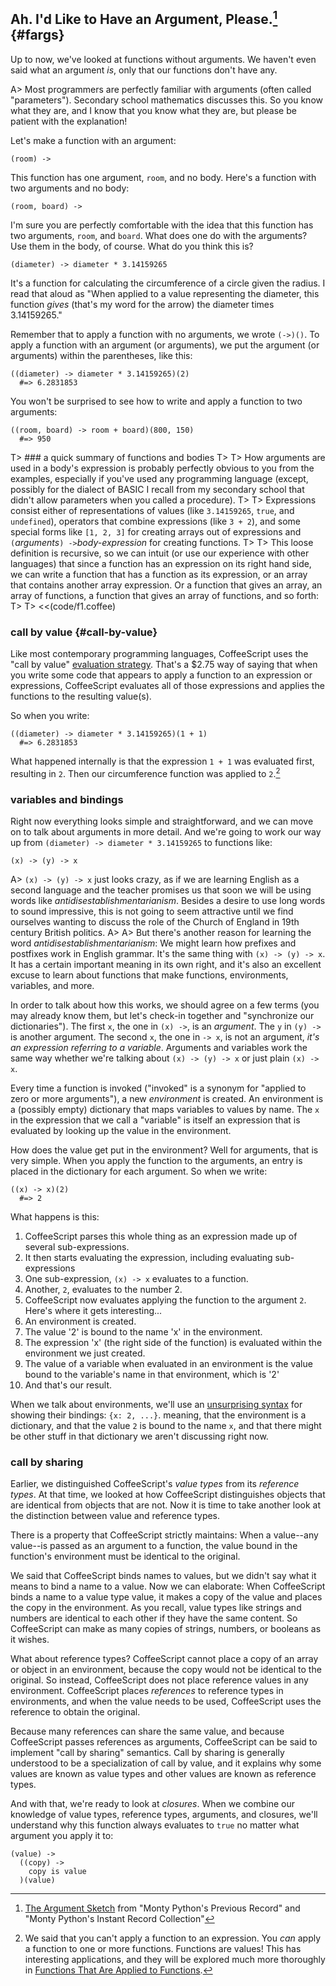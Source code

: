 ## Ah. I'd Like to Have an Argument, Please.[^mp] {#fargs}

[^mp]: [The Argument Sketch](http://www.mindspring.com/~mfpatton/sketch.htm) from "Monty Python's Previous Record" and "Monty Python's Instant Record Collection"

Up to now, we've looked at functions without arguments. We haven't even said what an argument *is*, only that our functions don't have any.

A> Most programmers are perfectly familiar with arguments (often called "parameters"). Secondary school mathematics discusses this. So you know what they are, and I know that you know what they are, but please be patient with the explanation!

Let's make a function with an argument:

    (room) ->
  
This function has one argument, `room`, and no body. Here's a function with two arguments and no body:

    (room, board) ->
  
I'm sure you are perfectly comfortable with the idea that this function has two arguments, `room`, and `board`. What does one do with the arguments? Use them in the body, of course. What do you think this is?

    (diameter) -> diameter * 3.14159265

It's a function for calculating the circumference of a circle given the radius. I read that aloud as "When applied to a value representing the diameter, this function *gives* (that's my word for the arrow) the diameter times 3.14159265."

Remember that to apply a function with no arguments, we wrote `(->)()`. To apply a function with an argument (or arguments), we put the argument (or arguments) within the parentheses, like this:

    ((diameter) -> diameter * 3.14159265)(2)
      #=> 6.2831853
      
You won't be surprised to see how to write and apply a function to two arguments:

    ((room, board) -> room + board)(800, 150)
      #=> 950
      
T> ### a quick summary of functions and bodies
T>
T> How arguments are used in a body's expression is probably perfectly obvious to you from the examples, especially if you've used any programming language (except, possibly for the dialect of BASIC I recall from my secondary school that didn't allow parameters when you called a procedure).
T>
T> Expressions consist either of representations of values (like `3.14159265`, `true`, and `undefined`), operators that combine expressions (like `3 + 2`), and some special forms like `[1, 2, 3]` for creating arrays out of expressions and `(`*arguments*`) ->`*body-expression* for creating functions.
T>
T> This loose definition is recursive, so we can intuit (or use our experience with other languages) that since a function has an expression on its right hand side, we can write a function that has a function as its expression, or an array that contains another array expression. Or a function that gives an array, an array of functions, a function that gives an array of functions, and so forth:
T>
T> <<(code/f1.coffee)

### call by value {#call-by-value}

Like most contemporary programming languages, CoffeeScript uses the "call by value" [evaluation strategy]. That's a $2.75 way of saying that when you write some code that appears to apply a function to an expression or expressions, CoffeeScript evaluates all of those expressions and applies the functions to the resulting value(s).

[evaluation strategy]: http://en.wikipedia.org/wiki/Evaluation_strategy

So when you write:

    ((diameter) -> diameter * 3.14159265)(1 + 1)
      #=> 6.2831853

What happened internally is that the expression `1 + 1` was evaluated first, resulting in `2`. Then our circumference function was applied to `2`.[^f2f]

[^f2f]: We said that you can't apply a function to an expression. You *can* apply a function to one or more functions. Functions are values! This has interesting applications, and they will be explored much more thoroughly in [Functions That Are Applied to Functions](#consumers).

### variables and bindings

Right now everything looks simple and straightforward, and we can move on to talk about arguments in more detail. And we're going to work our way up from `(diameter) -> diameter * 3.14159265` to functions like:

    (x) -> (y) -> x
    
A> `(x) -> (y) -> x` just looks crazy, as if we are learning English as a second language and the teacher promises us that soon we will be using words like *antidisestablishmentarianism*. Besides a desire to use long words to sound impressive, this is not going to seem attractive until we find ourselves wanting to discuss the role of the Church of England in 19th century British politics.
A>
A> But there's another reason for learning the word *antidisestablishmentarianism*: We might learn how prefixes and postfixes work in English grammar. It's the same thing with `(x) -> (y) -> x`. It has a certain important meaning in its own right, and it's also an excellent excuse to learn about functions that make functions, environments, variables, and more.
    
In order to talk about how this works, we should agree on a few terms (you may already know them, but let's check-in together and "synchronize our dictionaries"). The first `x`, the one in `(x) ->`, is an *argument*. The `y` in `(y) ->` is another argument. The second `x`, the one in `-> x`, is not an argument, *it's an expression referring to a variable*. Arguments and variables work the same way whether we're talking about `(x) -> (y) -> x`  or just plain `(x) -> x`.

Every time a function is invoked ("invoked" is a synonym for "applied to zero or more arguments"), a new *environment* is created. An environment is a (possibly empty) dictionary that maps variables to values by name. The `x` in the expression that we call a "variable" is itself an expression that is evaluated by looking up the value in the environment.

How does the value get put in the environment? Well for arguments, that is very simple. When you apply the function to the arguments, an entry is placed in the dictionary for each argument. So when we write:

    ((x) -> x)(2)
      #=> 2

What happens is this:

1. CoffeeScript parses this whole thing as an expression made up of several sub-expressions.
1. It then starts evaluating the expression, including evaluating sub-expressions
1. One sub-expression, `(x) -> x` evaluates to a function.
1. Another, `2`, evaluates to the number 2.
1. CoffeeScript now evaluates applying the function to the argument `2`. Here's where it gets interesting...
1. An environment is created.
1. The value '2' is bound to the name 'x' in the environment.
1. The expression 'x' (the right side of the function) is evaluated within the environment we just created.
1. The value of a variable when evaluated in an environment is the value bound to the variable's name in that environment, which is '2'
1. And that's our result.

When we talk about environments, we'll use an [unsurprising syntax][json] for showing their bindings: `{x: 2, ...}`. meaning, that the environment is a dictionary, and that the value `2` is bound to the name `x`, and that there might be other stuff in that dictionary we aren't discussing right now.

[json]: http://json.org/

### call by sharing

Earlier, we distinguished CoffeeScript's *value types* from its *reference types*. At that time, we looked at how CoffeeScript distinguishes objects that are identical from objects that are not. Now it is time to take another look at the distinction between value and reference types.

There is a property that CoffeeScript strictly maintains: When a value--any value--is passed as an argument to a function, the value bound in the function's environment must be identical to the original.

We said that CoffeeScript binds names to values, but we didn't say what it means to bind a name to a value. Now we can elaborate: When CoffeeScript binds a name to a value type value, it makes a copy of the value and places the copy in the environment. As you recall, value types like strings and numbers are identical to each other if they have the same content. So CoffeeScript can make as many copies of strings, numbers, or booleans as it wishes.

What about reference types? CoffeeScript cannot place a copy of an array or object in an environment, because the copy would not be identical to the original. So instead, CoffeeScript does not place reference values in any environment. CoffeeScript places *references* to reference types in environments, and when the value needs to be used, CoffeeScript uses the reference to obtain the original.

Because many references can share the same value, and because CoffeeScript passes references as arguments, CoffeeScript can be said to implement "call by sharing" semantics. Call by sharing is generally understood to be a specialization of call by value, and it explains why some values are known as value types and other values are known as reference types.

And with that, we're ready to look at *closures*. When we combine our knowledge of value types, reference types, arguments, and closures, we'll understand why this function always evaluates to `true` no matter what argument you apply it to:

    (value) ->
      ((copy) ->
        copy is value
      )(value)